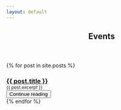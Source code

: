 ```yaml
---
layout: default
---
```


<article id="main"><header class="major container" markdown="1">

# Events

</header>
<section class="wrapper container style4">
<div class="container">
<div class="item-row row" markdown="1">
{% for post in site.posts %}
<div class="item col-12 col-lg-6 card border-0">
  <div class="card-body">
  <div class="card-title text-center alert-info rounded-top">
    <h3><a href="{{ post.url }}">{{ post.title }}</a></h3>
  </div>
    <div style="margin-top: -1.2em;" class="border border-top-0 text-justify hyphenate">
    <div class="col-12"><div class="pt-4"></div><small>{{ post.excerpt }}</small></div>
    <a class="nodec float-right" href="{{ post.url }}">
    <button class="rounded-0 btn btn-primary">Continue reading <span class="fa fa-arrow-circle-right"></span></button>
    </a>
    <div class="clearfix"></div>
    </div>
  </div>
    <div class="mt-4"></div>
</div>
{% endfor %}
</div>
</div>
</section>
</article>

<script>
jQuery(document).ready(function($) {
  $('.item-row').masonry({
    itemSelector : '.item'
  });  
});
</script>
